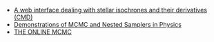- [A web interface dealing with stellar isochrones and their derivatives (CMD)](http://stev.oapd.inaf.it/cgi-bin/cmd)
- [Demonstrations of MCMC and Nested Samplers in Physics](https://mo-ghani.github.io/Sampling/)
- [THE ONLINE MCMC](https://www.theonlinemcmc.com/)